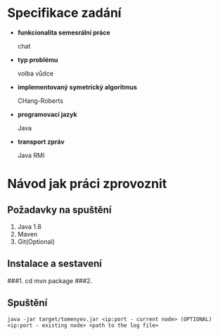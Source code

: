 # Specifikace zadání

* <b>funkcionalita semesrální práce</b>
  <p>chat</p>
* <b>typ problému</b>
  <p>volba vůdce</p>
* <b>implementovaný symetrický algoritmus</b>
  <p>CHang-Roberts</p>
* <b>programovací jazyk</b>
  <p>Java</p>
* <b>transport zpráv</b>
  <p>Java RMI</p>
  
# Návod jak práci zprovoznit
## Požadavky na spuštění
<ol>
  <li>Java 1.8</li>
  <li>Maven</li>
  <li>Git(Optional)</li>
</ol>

## Instalace a sestavení

###1.
    cd <path to the project folder>
    mvn package
###2.
    
    
## Spuštění

    java -jar target/tomenyev.jar <ip:port - current node> (OPTIONAL)<ip:port - existing node> <path to the log file>
   

